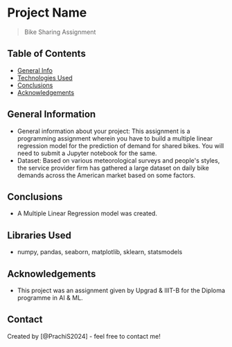 # Project Name
> Bike Sharing Assignment


## Table of Contents
* [General Info](#general-information)
* [Technologies Used](#technologies-used)
* [Conclusions](#conclusions)
* [Acknowledgements](#acknowledgements)

<!-- You can include any other section that is pertinent to your problem -->

## General Information
- General information about your project: This assignment is a programming assignment wherein you have to build a multiple linear regression model for the prediction of demand for shared bikes. You will need to submit a Jupyter notebook for the same. 
- Dataset: Based on various meteorological surveys and people's styles, the service provider firm has gathered a large dataset on daily bike demands across the American market based on some factors.

<!-- You don't have to answer all the questions - just the ones relevant to your project. -->

## Conclusions
- A Multiple Linear Regression model was created.
<!-- You don't have to answer all the questions - just the ones relevant to your project. -->


## Libraries Used
- numpy, pandas, seaborn, matplotlib, sklearn, statsmodels

<!-- As the libraries versions keep on changing, it is recommended to mention the version of library used in this project -->

## Acknowledgements
- This project was an assignment given by Upgrad & IIIT-B for the Diploma programme in AI & ML.

## Contact
Created by [@PrachiS2024] - feel free to contact me!


<!-- Optional -->
<!-- ## License -->
<!-- This project is open source and available under the [... License](). -->

<!-- You don't have to include all sections - just the one's relevant to your project -->